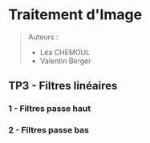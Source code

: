 # Traitement d'Image

> Auteurs :
>
> * Léa CHEMOUL
> * Valentin Berger

## TP3 - Filtres linéaires

### 1 - Filtres passe haut

### 2 - Filtres passe bas
